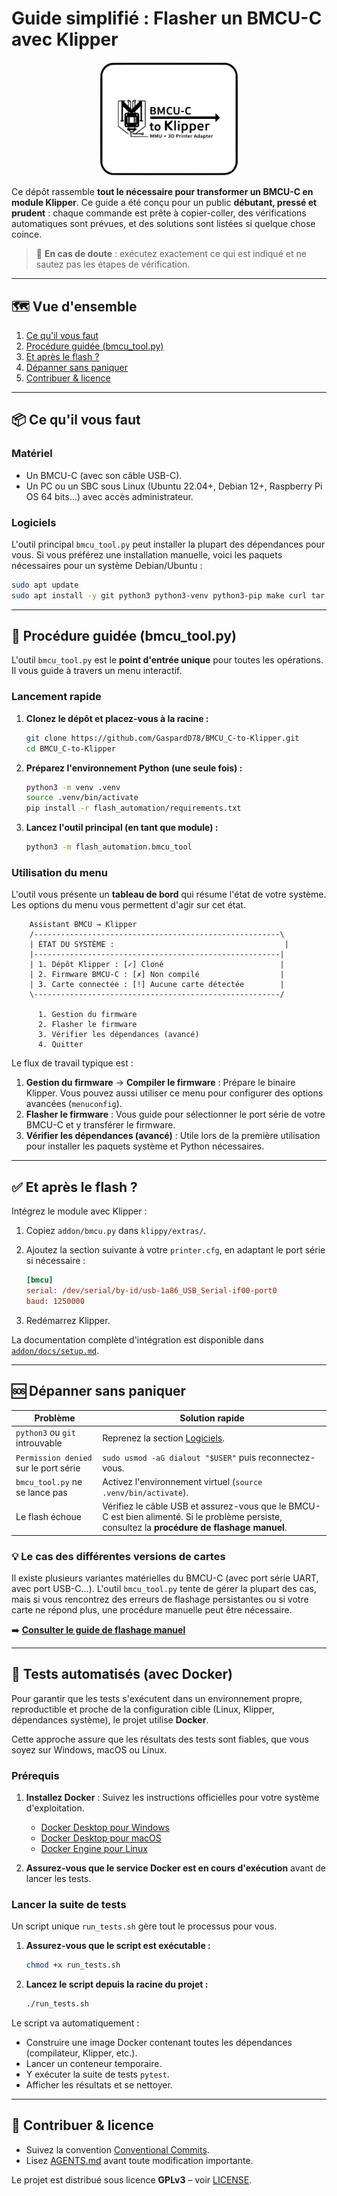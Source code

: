 # Guide simplifié : Flasher un BMCU-C avec Klipper

<p align="center">
  <img src="assets/bmcu_logo.svg" alt="Logo BMCU-C to Klipper" width="220" />
</p>

Ce dépôt rassemble **tout le nécessaire pour transformer un BMCU-C en module Klipper**. Ce guide a été conçu pour un public **débutant, pressé et prudent** : chaque commande est prête à copier-coller, des vérifications automatiques sont prévues, et des solutions sont listées si quelque chose coince.

> 🛟 **En cas de doute** : exécutez exactement ce qui est indiqué et ne sautez pas les étapes de vérification.

---

## 🗺️ Vue d'ensemble

1. [Ce qu'il vous faut](#-ce-quil-vous-faut)
2. [Procédure guidée (bmcu_tool.py)](#-procédure-guidée-bmcu_toolpy)
3. [Et après le flash ?](#-et-après-le-flash-)
4. [Dépanner sans paniquer](#-dépanner-sans-paniquer)
5. [Contribuer & licence](#-contribuer--licence)

---

## 📦 Ce qu'il vous faut

### Matériel

- Un BMCU-C (avec son câble USB-C).
- Un PC ou un SBC sous Linux (Ubuntu 22.04+, Debian 12+, Raspberry Pi OS 64 bits...) avec accès administrateur.

### Logiciels

L'outil principal `bmcu_tool.py` peut installer la plupart des dépendances pour vous. Si vous préférez une installation manuelle, voici les paquets nécessaires pour un système Debian/Ubuntu :

```bash
sudo apt update
sudo apt install -y git python3 python3-venv python3-pip make curl tar build-essential sshpass ipmitool
```

---

## 🤖 Procédure guidée (bmcu_tool.py)

L'outil `bmcu_tool.py` est le **point d'entrée unique** pour toutes les opérations. Il vous guide à travers un menu interactif.

### Lancement rapide

1.  **Clonez le dépôt et placez-vous à la racine :**
    ```bash
    git clone https://github.com/GaspardD78/BMCU_C-to-Klipper.git
    cd BMCU_C-to-Klipper
    ```

2.  **Préparez l'environnement Python (une seule fois) :**
    ```bash
    python3 -m venv .venv
    source .venv/bin/activate
    pip install -r flash_automation/requirements.txt
    ```

3.  **Lancez l'outil principal (en tant que module) :**
    ```bash
    python3 -m flash_automation.bmcu_tool
    ```

### Utilisation du menu

L'outil vous présente un **tableau de bord** qui résume l'état de votre système. Les options du menu vous permettent d'agir sur cet état.

```
    Assistant BMCU → Klipper
    /-------------------------------------------------------\
    | ÉTAT DU SYSTÈME :                                      |
    |-------------------------------------------------------|
    | 1. Dépôt Klipper : [✓] Cloné                          |
    | 2. Firmware BMCU-C : [✗] Non compilé                  |
    | 3. Carte connectée : [!] Aucune carte détectée        |
    \-------------------------------------------------------/

      1. Gestion du firmware
      2. Flasher le firmware
      3. Vérifier les dépendances (avancé)
      4. Quitter
```

Le flux de travail typique est :
1.  **Gestion du firmware** → **Compiler le firmware** : Prépare le binaire Klipper. Vous pouvez aussi utiliser ce menu pour configurer des options avancées (`menuconfig`).
2.  **Flasher le firmware** : Vous guide pour sélectionner le port série de votre BMCU-C et y transférer le firmware.
3.  **Vérifier les dépendances (avancé)** : Utile lors de la première utilisation pour installer les paquets système et Python nécessaires.

---

## ✅ Et après le flash ?

Intégrez le module avec Klipper :

1. Copiez `addon/bmcu.py` dans `klippy/extras/`.
2. Ajoutez la section suivante à votre `printer.cfg`, en adaptant le port série si nécessaire :

   ```ini
   [bmcu]
   serial: /dev/serial/by-id/usb-1a86_USB_Serial-if00-port0
   baud: 1250000
   ```

3. Redémarrez Klipper.

La documentation complète d'intégration est disponible dans [`addon/docs/setup.md`](addon/docs/setup.md).

---

## 🆘 Dépanner sans paniquer

| Problème | Solution rapide |
| --- | --- |
| `python3` ou `git` introuvable | Reprenez la section [Logiciels](#-logiciels). |
| `Permission denied` sur le port série | `sudo usmod -aG dialout "$USER"` puis reconnectez-vous. |
| `bmcu_tool.py` ne se lance pas | Activez l'environnement virtuel (`source .venv/bin/activate`). |
| Le flash échoue | Vérifiez le câble USB et assurez-vous que le BMCU-C est bien alimenté. Si le problème persiste, consultez la **procédure de flashage manuel**. |

### 💡 Le cas des différentes versions de cartes

Il existe plusieurs variantes matérielles du BMCU-C (avec port série UART, avec port USB-C...). L'outil `bmcu_tool.py` tente de gérer la plupart des cas, mais si vous rencontrez des erreurs de flashage persistantes ou si votre carte ne répond plus, une procédure manuelle peut être nécessaire.

➡️ **[Consulter le guide de flashage manuel](flash_automation/docs/flash_procedure.md)**

---

## 🧪 Tests automatisés (avec Docker)

Pour garantir que les tests s'exécutent dans un environnement propre, reproductible et proche de la configuration cible (Linux, Klipper, dépendances système), le projet utilise **Docker**.

Cette approche assure que les résultats des tests sont fiables, que vous soyez sur Windows, macOS ou Linux.

### Prérequis

1.  **Installez Docker** : Suivez les instructions officielles pour votre système d'exploitation.
    - [Docker Desktop pour Windows](https://docs.docker.com/desktop/install/windows-install/)
    - [Docker Desktop pour macOS](https://docs.docker.com/desktop/install/mac-install/)
    - [Docker Engine pour Linux](https://docs.docker.com/engine/install/)

2.  **Assurez-vous que le service Docker est en cours d'exécution** avant de lancer les tests.

### Lancer la suite de tests

Un script unique `run_tests.sh` gère tout le processus pour vous.

1.  **Assurez-vous que le script est exécutable :**
    ```bash
    chmod +x run_tests.sh
    ```

2.  **Lancez le script depuis la racine du projet :**
    ```bash
    ./run_tests.sh
    ```

Le script va automatiquement :
- Construire une image Docker contenant toutes les dépendances (compilateur, Klipper, etc.).
- Lancer un conteneur temporaire.
- Y exécuter la suite de tests `pytest`.
- Afficher les résultats et se nettoyer.

---

## 🤝 Contribuer & licence

- Suivez la convention [Conventional Commits](https://www.conventionalcommits.org/fr/v1.0.0/).
- Lisez [AGENTS.md](AGENTS.md) avant toute modification importante.

Le projet est distribué sous licence **GPLv3** – voir [LICENSE](LICENSE).
